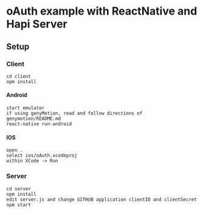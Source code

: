 # oAuth example with ReactNative and Hapi Server

## Setup

### Client
```
cd client
npm install
```
#### Android
```
start emulator
if using genyMotion, read and follow directions of genymotion/README.md
react-native run-android
```

#### IOS
```
open .
select ios/oAuth.xcodeproj
within XCode -> Run
```


### Server

```
cd server
npm install
edit server.js and change GITHUB application clientID and clientSecret
npm start
```
